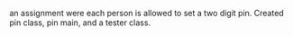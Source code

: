 an assignment were each person is allowed to set a two digit pin. Created pin class, pin main, and a tester class.

